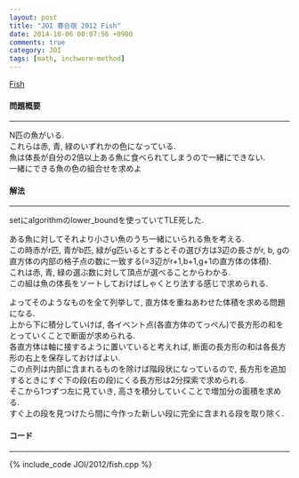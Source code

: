 ```yaml
---
layout: post
title: "JOI 春合宿 2012 Fish"
date: 2014-10-06 00:07:56 +0900
comments: true
category: JOI
tags: [math, inchworm-method]
---
```


[Fish](http://joisc2012.contest.atcoder.jp/tasks/joisc2012_fish)

#### 問題概要

****

N匹の魚がいる.  
これらは赤, 青, 緑のいずれかの色になっている.  
魚は体長が自分の2倍以上ある魚に食べられてしまうので一緒にできない.  
一緒にできる魚の色の組合せを求めよ

#### 解法

****

setにalgorithmのlower\_boundを使っていてTLE死した.  
  
ある魚に対してそれより小さい魚のうち一緒にいられる魚を考える.  
この時赤がr匹, 青がb匹, 緑がg匹いるとするとその選び方は3辺の長さがr, b, gの直方体の内部の格子点の数に一致する(=3辺がr+1,b+1,g+1の直方体の体積).  
これは赤, 青, 緑の選ぶ数に対して頂点が選べることからわかる.  
この組は魚の体長をソートしておけばしゃくとり法する感じで求められる.  
  
よってそのようなものを全て列挙して, 直方体を重ねあわせた体積を求める問題になる.  
上から下に積分していけば, 各イベント点(各直方体のてっぺん)で長方形の和をとっていくことで断面が求められる.  
各直方体は軸に接するように置いていると考えれば, 断面の長方形の和は各長方形の右上を保存しておけばよい.  
この点列は内部に含まれるものを除けば階段状になっているので, 長方形を追加するときにすぐ下の段(右の段)にくる長方形は2分探索で求められる.  
そこから1つずつ左に見ていき, 高さを積分していくことで増加分の面積を求める.  
すぐ上の段を見つけたら間に今作った新しい段に完全に含まれる段を取り除く.  
  
#### コード

****

{% include_code JOI/2012/fish.cpp %}
